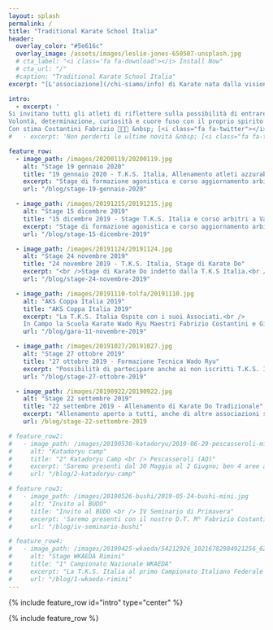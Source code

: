 ```yaml
---
layout: splash
permalink: /
title: "Traditional Karate School Italia"
header:
  overlay_color: "#5e616c"
  overlay_image: /assets/images/leslie-jones-650507-unsplash.jpg
  # cta_label: "<i class='fa fa-download'></i> Install Now"
  # cta_url: "/"
  #caption: "Traditional Karate School Italia"
excerpt: "[L'associazione](/chi-siamo/info) di Karate nata dalla visione del<br /> D.T. Maestro Costantini Fabrizio C. Nera 6° Dan."

intro:
  - excerpt: '
Si invitano tutti gli atleti di riflettere sulla possibilità di entrare a far parte del TEAM Azzurrabili T.K.S. Italia.<br />
Volontà, determinazione, curiosità e cuore fuso con il proprio spirito e quello di gruppo sono i fattori essenziali per affrontare tale percorso che sicuramente incrementerà di molto la vostra personale Maturitá Marziale, preziosa per il proseguo nel Do del Karate Tradizionale che durerá per tutta la vita.<br />
Con stima Costantini Fabrizio 🥋👊🥋 &nbsp; [<i class="fa fa-twitter"></i> @contatti](https://www.tksitalia.it/chi-siamo/contatti/){: .btn .btn--twitter}'
#   - excerpt: 'Non perderti le ultime novità &nbsp; [<i class="fa fa-twitter"></i> @mmistakes](https://twitter.com/mmistakes){: .btn .btn--twitter}'

feature_row:
  - image_path: /images/20200119/20200119.jpg
    alt: "Stage 19 gennaio 2020"
    title: "19 gennaio 2020 - T.K.S. Italia, Allenamento atleti azzurabili e corso di aggiornamento arbitri"
    excerpt: "Stage di formazione agonistica e corso aggiornamento arbitri.<br /> A Brocostella (FR)."
    url: "/blog/stage-19-gennaio-2020"

  - image_path: /images/20191215/20191215.jpg
    alt: "Stage 15 dicembre 2019"
    title: "15 dicembre 2019 - Stage T.K.S. Italia e corso arbitri a Valmontone (RM)"
    excerpt: "Stage di formazione agonistica e corso aggiornamento arbitri.<br /> Con i Docenti T.K.S.Italia Costantini Fabrizio, Bruni Luigi e Vittorini Eugenio."
    url: "/blog/stage-15-dicembre-2019"

  - image_path: /images/20191124/20191124.jpg
    alt: "Stage 24 novembre 2019"
    title: "24 novembre 2019 - T.K.S. Italia, Stage di Karate Do"
    excerpt: "<br />Stage di Karate Do indetto dalla T.K.S Italia.<br /> <br />Con i nostri Docenti  Costantini Fabrizio, Bruni Luigi e Vittorini Eugenio."
    url: "/blog/stage-24-novembre-2019"

  - image_path: /images/20191110-tolfa/20191110.jpg
    alt: "AKS Coppa Italia 2019"
    title: "AKS Coppa Italia 2019"
    excerpt: "La T.K.S. Italia Ospite con i suoi Associati.<br />
    In Campo la Scuola Karate Wado Ryu Maestri Fabrizio Costantini e Gianni Costantini, Scuola karate Wado Ryu M. Francesconi Luca e Martini Doriano, Funakoshi Karate Sora con il suo D.T. Bruni Luigi ed il M. Rocca Pietro."
    url: "/blog/gara-11-novembre-2019"

  - image_path: /images/20191027/20191027.jpg
    alt: "Stage 27 ottobre 2019"
    title: "27 ottobre 2019 - Formazione Tecnica Wado Ryu"
    excerpt: "Possibilità di partecipare anche ai non iscritti T.K.S. Italia e a tutti gli iscritti non Azzurabili.<br /><br/>"
    url: "/blog/stage-27-ottobre-2019"

  - image_path: /images/20190922/20190922.jpg
    alt: "Stage 22 settembre 2019"
    title: "22 settembre 2019 - Allenamento di Karate Do Tradizionale"
    excerpt: "Allenamento aperto a tutti, anche di altre associazioni sportive.<br />Lezione di Goshindo.<br />"
    url: /blog/stage-22-settembre-2019

# feature_row2:
#   - image_path: /images/20190530-katadoryu/2019-06-29-pescasseroli-mini.jpg
#     alt: "Katadoryu camp"
#     title: "2° Katadoryu Camp <br /> Pescasseroli (AQ)"
#     excerpt: 'Saremo presenti dal 30 Maggio al 2 Giugno; ben 4 aree all aperto, 3 aree tatami, più di 100 ore di lezione con ottimi docenti e tanti ragazzi a Pescasseroli (AQ)'
#     url: "/blog/2-katadoryu-camp"

# feature_row3:
#   - image_path: /images/20190526-bushi/2019-05-24-bushi-mini.jpg
#     alt: "Invito al BUDO"
#     title: "Invito al BUDO <br /> IV Seminario di Primavera"
#     excerpt: 'Saremo presenti con il nostro D.T. M° Fabrizio Costantini Primo appuntamento i giorni 25 e 26 Maggio 2019 Seminario di Karate Do e Wado Ryu a Roma presso A.S.D. BUSHI'
#     url: "/blog/iv-seminario-bushi"

# feature_row4:
#   - image_path: /images/20190425-wkaeda/54212926_10216782984921256_6236519335309869056_n.jpg
#     alt: "Stage WKAEDA Rimini"
#     title: "1° Campionato Nazionale WKAEDA"
#     excerpt: "La T.K.S. Italia al primo Campionato Italiano Federale di Karate siglato WKAEDA il 25.04.2019. T. K. S. Italia 3° classificata, riportando a casa ben 8 Medaglie d'ORO, 7 Medaglie di ARGENTO e 6 Medaglie di BRONZO"
#     url: "/blog/1-wkaeda-rimini"
---
```


<!-- ### News
* [1° Campionato Nazionale WKAEDA: Classifica Società la T. K. S. Italia 3° classificata]({{ site.url }}{{ site.baseurl }}/blog/1-wkaeda-rimini){: .btn}
* [Saremo presenti il 26 Maggio 2019 Seminario di Karate Do e Wado Ryu a Morlupo (RM) presso A.S.D. BUSHI]({{ site.url }}{{ site.baseurl }}/blog/iv-seminario-bushi){: .btn} -->

{% include feature_row id="intro" type="center" %}

{% include feature_row %}

<!-- {% include feature_row id="feature_row2" type="left" %}

{% include feature_row id="feature_row3" type="right" %}

{% include feature_row id="feature_row4" type="left" %} -->
